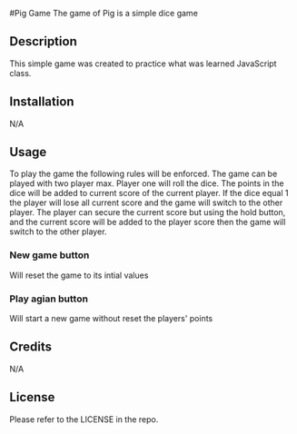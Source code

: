 #Pig Game
The game of Pig is a simple dice game

## Description

This simple game was created to practice what was learned JavaScript class.

## Installation

N/A

## Usage

To play the game the following rules will be enforced. The game can be played with two player max.
Player one will roll the dice. The points in the dice will be added to current score of the current player. If the dice equal 1 the player will lose all current score and the game will switch to the other player.
The player can secure the current score but using the hold button, and the current score will be added to the player score then the game will switch to the other player.

### New game button

Will reset the game to its intial values

### Play agian button

Will start a new game without reset the players' points

## Credits

N/A

## License

Please refer to the LICENSE in the repo.
